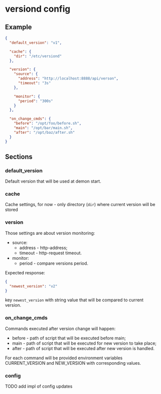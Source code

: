 # versiond config

## Example

```json
{
  "default_version": "v1",

  "cache": {
    "dir": "/etc/versiond"
  },

  "version": {
    "source": {
      "address": "http://localhost:8888/api/verson",
      "timeout": "3s"
    },

    "monitor": {
      "period": "300s"
    }
  },

  "on_change_cmds": {
    "before": "/opt/foo/before.sh",
    "main": "/opt/bar/main.sh",
    "after": "/opt/baz/after.sh"
  }
}
```

## Sections

### default_version
Default version that will be used at demon start.

### cache
Cache settings, for now - only directory (`dir`) where current version will be stored

### version
Those settings are about version monitoring:

* source:
  * address - http-address;
  * timeout - http-request timeout.
* monitor:
  * period - compare versions period.

Expected response:
```json
{
  "newest_version": "v2"
}
```
key `newest_version` with string value that will be compared to current version.

### on_change_cmds
Commands executed after version change will happen:

* before - path of script that will be executed before main;
* main - path of script that will be executed for new version to take place;
* after - path of script that will be executed after new version is handled.

For each command will be provided environment variables CURRENT_VERSION and NEW_VERSION with corresponding values.

### config
TODO add impl of config updates
